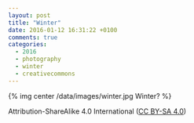 ```yaml
---
layout: post
title: "Winter"
date: 2016-01-12 16:31:22 +0100
comments: true
categories:
  - 2016
  - photography
  - winter
  - creativecommons
---
```

{% img center /data/images/winter.jpg Winter? %}

Attribution-ShareAlike 4.0 International ([CC BY-SA 4.0][cc])

[cc]: https://creativecommons.org/licenses/by-sa/4.0/
